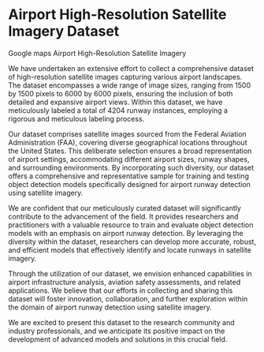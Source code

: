 # Airport High-Resolution Satellite Imagery Dataset
Google maps Airport High-Resolution Satellite Imagery

We have undertaken an extensive effort to collect a comprehensive dataset of high-resolution satellite images capturing various airport landscapes. The dataset encompasses a wide range of image sizes, ranging from 1500 by 1500 pixels to 6000 by 6000 pixels, ensuring the inclusion of both detailed and expansive airport views. Within this dataset, we have meticulously labeled a total of 4204 runway instances, employing a rigorous and meticulous labeling process.

Our dataset comprises satellite images sourced from the Federal Aviation Administration (FAA), covering diverse geographical locations throughout the United States. This deliberate selection ensures a broad representation of airport settings, accommodating different airport sizes, runway shapes, and surrounding environments. By incorporating such diversity, our dataset offers a comprehensive and representative sample for training and testing object detection models specifically designed for airport runway detection using satellite imagery.

We are confident that our meticulously curated dataset will significantly contribute to the advancement of the field. It provides researchers and practitioners with a valuable resource to train and evaluate object detection models with an emphasis on airport runway detection. By leveraging the diversity within the dataset, researchers can develop more accurate, robust, and efficient models that effectively identify and locate runways in satellite imagery.

Through the utilization of our dataset, we envision enhanced capabilities in airport infrastructure analysis, aviation safety assessments, and related applications. We believe that our efforts in collecting and sharing this dataset will foster innovation, collaboration, and further exploration within the domain of airport runway detection using satellite imagery.

We are excited to present this dataset to the research community and industry professionals, and we anticipate its positive impact on the development of advanced models and solutions in this crucial field.
